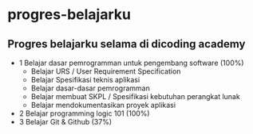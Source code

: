 progres-belajarku
==
Progres belajarku selama di dicoding academy
--
* 1 Belajar dasar pemrogramman untuk pengembang software (100%)
  - Belajar URS / User Requirement Specification
  - Belajar Spesifikasi teknis aplikasi
  - Belajar dasar-dasar pemrogramman
  - Belajar membuat SKPL / Spesifikasi kebutuhan perangkat lunak
  - Belajar mendokumentasikan proyek aplikasi
* 2 Belajar programming logic 101 (100%)
* 3 Belajar Git & Github (37%)
